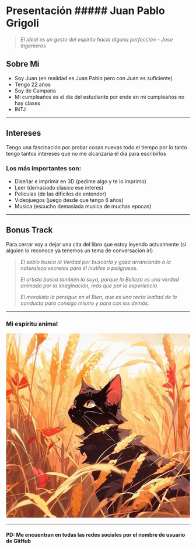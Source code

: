 # Presentación ##### Juan Pablo Grigoli

> *El ideal es un gesto del espíritu hacia alguna perfección - Jose Ingenieros*

## Sobre Mi

- Soy Juan (en realidad es Juan Pablo pero con Juan es suficiente)
- Tengo 22 años 
- Soy de Campana
- Mi cumpleaños es el dia del estudiante por ende en mi cumpleaños no hay clases
- INTJ

---------------------------------------------

## Intereses

Tengo una fascinación por probar cosas nuevas todo el tiempo por lo tanto tengo tantos intereses que no me alcanzaria el dia para escribirlos

### Los más importantes son:

- Diseñar e imprimir en 3D (pedime algo y te lo imprimo)
- Leer (demasiado clasico ese interes)
- Peliculas (de las dificiles de entender)
- Videojuegos (juego desde que tengo 6 años)
- Musica (escucho demasiada musica de muchas epocas)

---------------------------------------------

## Bonus Track

Para cerrar voy a dejar una cita del libro que estoy leyendo actualmente
(si alguien lo reconoce ya tenemos un tema de conversacion irl)

> *El sabio busca la Verdad por buscarla y goza arrancando a la naturaleza secretos para él inutiles o peligrosos.*  
>  
> *El artista busca también la suya, porque la Belleza es una verdad animada por la imaginación, más que por la experiencia.*  
>  
> *El moralista la persigue en el Bien, que es una recta lealtad de la conducta para consigo mismo y para con los demás.*
---------------------------------------------

### Mi espiritu animal

![image](https://github.com/pdep-utn-frd/2024-presentacion-PuerTenebrae/blob/main/image1.jpeg)

--------------------------------------------
#### PD: Me encuentran en todas las redes sociales por el nombre de usuario de GitHub 
